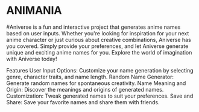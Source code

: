 # ANIMANIA
#Aniverse is a fun and interactive project that generates anime names based on user inputs. Whether you're looking for inspiration for your next anime character or just curious about creative combinations, Aniverse has you covered. Simply provide your preferences, and let Aniverse generate unique and exciting anime names for you. Explore the world of imagination with Aniverse today!

Features
User Input Options: Customize your name generation by selecting genre, character traits, and name length.
Random Name Generator: Generate random names for spontaneous creativity.
Name Meaning and Origin: Discover the meanings and origins of generated names.
Customization: Tweak generated names to suit your preferences.
Save and Share: Save your favorite names and share them with friends.
